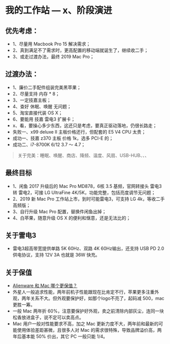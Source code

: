 # 我的工作站 — x、阶段演进

## 优先考虑：
- 1、尽量用 Macbook Pro 15 解决需求；
- 2、真到满足不了需求时，更高配置的移动端就诞生了，继续收二手；
- 3、或走过渡办法，最终 2019 Mac Pro；

## 过渡办法：
- 1、廉价二手配件组装完美黑苹果；
- 2、尽量支持 内存 * 8；
- 3、一定技嘉主板；
- 4、查好 休眠、唤醒 无问题；
- 5、淘宝直接代装 OS X；
- 6、要能用 技嘉 雷电3 扩展卡；
- x、看，要操心多少东西，这还只是考虑，要真正驱动落地，仍很长路走；
- 失败一、x99 deluxe II 主板价格还行，但配套的 E5 V4 CPU 太贵；
- 成功一、技嘉 z370 主板 价格 1k，选多 PCI-E 的；
- 成功二、i7-8700K 6/12 3.7 ～ 4.7；

> 关于完美：睡眠、唤醒、商店、降频、温度、风扇、USB-HUB、、、

## 最终目标
- 1、闲鱼 2017 升级后的 Mac Pro MD878，6核 3.5 基频，官网转接头 雷电3 转 雷电2，可接 LG UltraFine 4K/5K，功能完整，包括亮度调节无问题；
- 2、2019 新 Mac Pro 工作站上市，到时可能雷电3，可支持 LG 4k，等收二手高频版；
- 3、自行升级 Mac Pro 配置，替换件闲鱼出掉；
- 4、白苹果，随意升级 OS X 的便利和惬意，还是无法比的；

## 关于雷电3 
- 雷电3超高带宽提供单路 5K 60Hz、双路 4K 60Hz输出，还支持 USB PD 2.0 供电协议，支持 12V 3A 也就是 36W 快充。

## 关于保值
- [Alienware 和 Mac 哪个更保值？](https://www.zhihu.com/question/21786014)
- 外星人一般追求性能，两年前机子性能跟现在比肯定不行，苹果更多注重外观，两年关系不大。但外观要保护好，如那个logo不亮了，起码减 500，mac更胜一筹。
- 一般 Mac 两年折 60%，注意要保护好外观，卖之前清除内部灰尘，连同一块松香放进盒子，说不定可以卖高点。
- Mac 用户一般对性能要求不高，加之 Mac 更新力度不大，两年前和最新的可能使用体验差距甚微，且很多人对 Mac 的需求很特殊，导致品牌溢价高，两年后基本能 50% 价出，其它 PC 一般只能 1/4。







